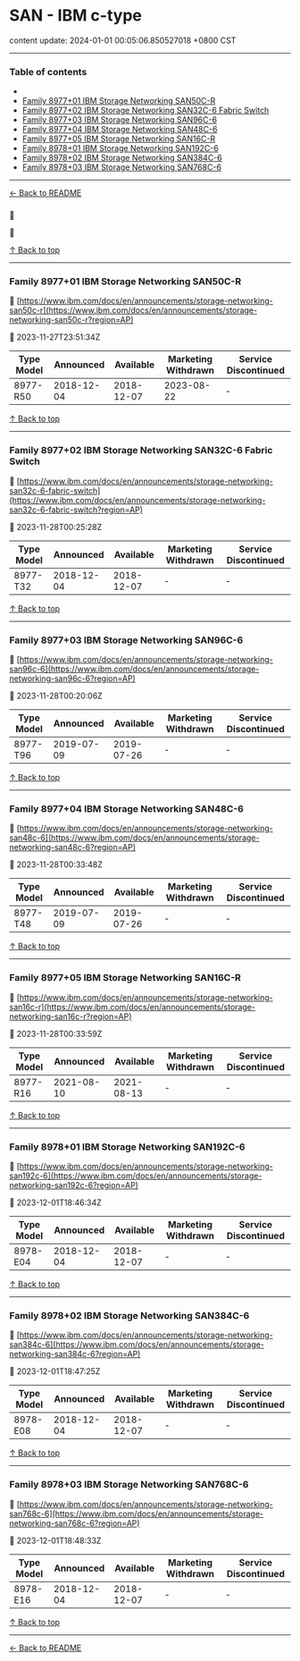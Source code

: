 # SAN - IBM c-type

content update: 2024-01-01 00:05:06.850527018 +0800 CST

---

### Table of contents


- [](#)
- [Family 8977+01 IBM Storage Networking SAN50C-R](#family-897701-ibm-storage-networking-san50c-r)
- [Family 8977+02 IBM Storage Networking SAN32C-6 Fabric Switch](#family-897702-ibm-storage-networking-san32c-6-fabric-switch)
- [Family 8977+03 IBM Storage Networking SAN96C-6](#family-897703-ibm-storage-networking-san96c-6)
- [Family 8977+04 IBM Storage Networking SAN48C-6](#family-897704-ibm-storage-networking-san48c-6)
- [Family 8977+05 IBM Storage Networking SAN16C-R](#family-897705-ibm-storage-networking-san16c-r)
- [Family 8978+01 IBM Storage Networking SAN192C-6](#family-897801-ibm-storage-networking-san192c-6)
- [Family 8978+02 IBM Storage Networking SAN384C-6](#family-897802-ibm-storage-networking-san384c-6)
- [Family 8978+03 IBM Storage Networking SAN768C-6](#family-897803-ibm-storage-networking-san768c-6)

---

[← Back to README](../README.md)





### 

🔗 [](?region=AP)

📅 







[↑ Back to top](#table-of-contents)

---





### Family 8977+01 IBM Storage Networking SAN50C-R

🔗 [https://www.ibm.com/docs/en/announcements/storage-networking-san50c-r](https://www.ibm.com/docs/en/announcements/storage-networking-san50c-r?region=AP)

📅 2023-11-27T23:51:34Z

| Type Model | Announced | Available | Marketing Withdrawn | Service Discontinued |
| --- | --- | --- | --- | --- |
| 8977-R50 | 2018-12-04 | 2018-12-07 | 2023-08-22 | - |






[↑ Back to top](#table-of-contents)

---





### Family 8977+02 IBM Storage Networking SAN32C-6 Fabric Switch

🔗 [https://www.ibm.com/docs/en/announcements/storage-networking-san32c-6-fabric-switch](https://www.ibm.com/docs/en/announcements/storage-networking-san32c-6-fabric-switch?region=AP)

📅 2023-11-28T00:25:28Z

| Type Model | Announced | Available | Marketing Withdrawn | Service Discontinued |
| --- | --- | --- | --- | --- |
| 8977-T32 | 2018-12-04 | 2018-12-07 | - | - |






[↑ Back to top](#table-of-contents)

---





### Family 8977+03 IBM Storage Networking SAN96C-6

🔗 [https://www.ibm.com/docs/en/announcements/storage-networking-san96c-6](https://www.ibm.com/docs/en/announcements/storage-networking-san96c-6?region=AP)

📅 2023-11-28T00:20:06Z

| Type Model | Announced | Available | Marketing Withdrawn | Service Discontinued |
| --- | --- | --- | --- | --- |
| 8977-T96 | 2019-07-09 | 2019-07-26 | - | - |






[↑ Back to top](#table-of-contents)

---





### Family 8977+04 IBM Storage Networking SAN48C-6

🔗 [https://www.ibm.com/docs/en/announcements/storage-networking-san48c-6](https://www.ibm.com/docs/en/announcements/storage-networking-san48c-6?region=AP)

📅 2023-11-28T00:33:48Z

| Type Model | Announced | Available | Marketing Withdrawn | Service Discontinued |
| --- | --- | --- | --- | --- |
| 8977-T48 | 2019-07-09 | 2019-07-26 | - | - |






[↑ Back to top](#table-of-contents)

---





### Family 8977+05 IBM Storage Networking SAN16C-R

🔗 [https://www.ibm.com/docs/en/announcements/storage-networking-san16c-r](https://www.ibm.com/docs/en/announcements/storage-networking-san16c-r?region=AP)

📅 2023-11-28T00:33:59Z

| Type Model | Announced | Available | Marketing Withdrawn | Service Discontinued |
| --- | --- | --- | --- | --- |
| 8977-R16 | 2021-08-10 | 2021-08-13 | - | - |






[↑ Back to top](#table-of-contents)

---





### Family 8978+01 IBM Storage Networking SAN192C-6

🔗 [https://www.ibm.com/docs/en/announcements/storage-networking-san192c-6](https://www.ibm.com/docs/en/announcements/storage-networking-san192c-6?region=AP)

📅 2023-12-01T18:46:34Z

| Type Model | Announced | Available | Marketing Withdrawn | Service Discontinued |
| --- | --- | --- | --- | --- |
| 8978-E04 | 2018-12-04 | 2018-12-07 | - | - |






[↑ Back to top](#table-of-contents)

---





### Family 8978+02 IBM Storage Networking SAN384C-6

🔗 [https://www.ibm.com/docs/en/announcements/storage-networking-san384c-6](https://www.ibm.com/docs/en/announcements/storage-networking-san384c-6?region=AP)

📅 2023-12-01T18:47:25Z

| Type Model | Announced | Available | Marketing Withdrawn | Service Discontinued |
| --- | --- | --- | --- | --- |
| 8978-E08 | 2018-12-04 | 2018-12-07 | - | - |






[↑ Back to top](#table-of-contents)

---





### Family 8978+03 IBM Storage Networking SAN768C-6

🔗 [https://www.ibm.com/docs/en/announcements/storage-networking-san768c-6](https://www.ibm.com/docs/en/announcements/storage-networking-san768c-6?region=AP)

📅 2023-12-01T18:48:33Z

| Type Model | Announced | Available | Marketing Withdrawn | Service Discontinued |
| --- | --- | --- | --- | --- |
| 8978-E16 | 2018-12-04 | 2018-12-07 | - | - |






[↑ Back to top](#table-of-contents)

---



[← Back to README](../README.md)